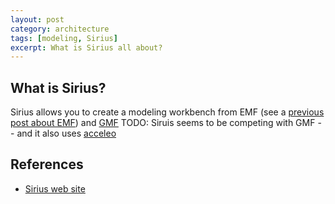 ```yaml
---
layout: post
category: architecture
tags: [modeling, Sirius]
excerpt: What is Sirius all about?
---
```

## What is Sirius?
Sirius allows you to create a modeling workbench from EMF (see a <a href="{% post_url 2015-06-20-introduction-to-emf%}">previous post about EMF</a>) and [GMF](https://en.wikipedia.org/wiki/Graphical_Modeling_Framework)
TODO: Siruis seems to be competing with GMF -- and it also uses [acceleo](https://www.eclipse.org/acceleo/)

## References
  * [Sirius web site](https://www.eclipse.org/sirius/)
